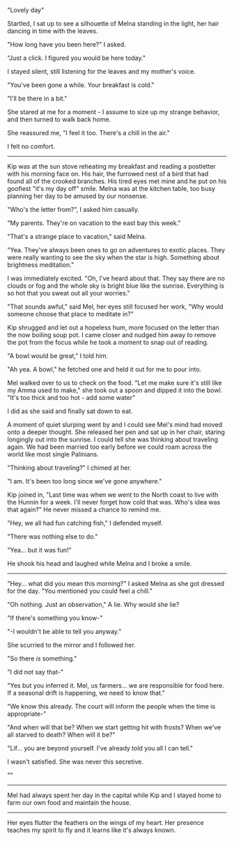   "Lovely day"

  Startled, I sat up to see a silhouette of Melna standing in the light, her hair dancing in time with the leaves.

  "How long have you been here?" I asked.

  "Just a click. I figured you would be here today."

  I stayed silent, still listening for the leaves and my mother's voice.

  "You've been gone a while. Your breakfast is cold."

  "I'll be there in a bit."

  She stared at me for a moment - I assume to size up my strange behavior, and then turned to walk back home.

  She reassured me, "I feel it too. There's a chill in the air."

  I felt no comfort.



*************



  Kip was at the sun stove reheating my breakfast and reading a postletter with his morning face on. His hair, the furrowed nest of a bird that had found all of the crooked branches. His tired eyes met mine and he put on his goofiest "it's my day off" smile. Melna was at the kitchen table, too busy planning her day to be amused by our nonsense.

  "Who's the letter from?", I asked him casually.

  "My parents. They're on vacation to the east bay this week."

  "That's a strange place to vacation," said Melna.

  "Yea. They've always been ones to go on adventures to exotic places. They were really wanting to see the sky when the star is high. Something about brightness meditation."

  I was immediately excited. "Oh, I've heard about that. They say there are no clouds or fog and the whole sky is bright blue like the sunrise. Everything is so hot that you sweat out all your worries."

  "That sounds awful," said Mel, her eyes still focused her work, "Why would someone choose that place to meditate in?"

  Kip shrugged and let out a hopeless hum, more focused on the letter than the now boiling soup pot. I came closer and nudged him away to remove the pot from the focus while he took a moment to snap out of reading.

  "A bowl would be great," I told him.

  "Ah yea. A bowl," he fetched one and held it out for me to pour into.

  Mel walked over to us to check on the food. "Let me make sure it's still like my Amma used to make," she took out a spoon and dipped it into the bowl. "It's too thick and too hot - add some water"

  I did as she said and finally sat down to eat.

  A moment of quiet slurping went by and I could see Mel's mind had moved onto a deeper thought. She released her pen and sat up in her chair, staring longingly out into the sunrise. I could tell she was thinking about traveling again. We had been married too early before we could roam across the world like most single Palinians.

  "Thinking about traveling?" I chimed at her.

  "I am. It's been too long since we've gone anywhere."

  Kip joined in, "Last time was when we went to the North coast to live with the Hunnin for a week. I'll never forget how cold that was. Who's idea was that again?" He never missed a chance to remind me.

  "Hey, we all had fun catching fish," I defended myself.

  "There was nothing else to do."

  "Yea... but it was fun!"

  He shook his head and laughed while Melna and I broke a smile.



********



  "Hey... what did you mean this morning?" I asked Melna as she got dressed for the day. "You mentioned you could feel a chill."

  "Oh nothing. Just an observation," A lie. Why would she lie?

  "If there's something you know-"

  "-I wouldn't be able to tell you anyway."

  She scurried to the mirror and I followed her.

  "So there *is* something."

  "I did not say that-"

  "Yes but you inferred it. Mel, us farmers... we are responsible for food here. If a seasonal drift is happening, we need to know that."

  "We know this already. The court will inform the people when the time is appropriate-"

  "And when will that be? When we start getting hit with frosts? When we've all starved to death? When will it be?"

  "Lif... you are beyond yourself. I've already told you all I can tell."

  I wasn't satisfied. She was never this secretive.

  ""


   *********

Mel had always spent her day in the capital while Kip and I stayed home to farm our own food and maintain the house.

   *********

Her eyes flutter the feathers on the wings of my heart. Her presence teaches my spirit to fly and it learns like it's always known.
